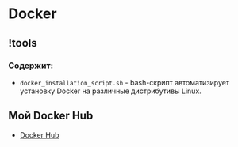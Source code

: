 # Docker

## !tools

### Содержит:

- `docker_installation_script.sh` - bash-скрипт автоматизирует установку Docker на различные дистрибутивы Linux.

## Мой Docker Hub
- [Docker Hub](https://hub.docker.com/search?q=petrovevgeny)